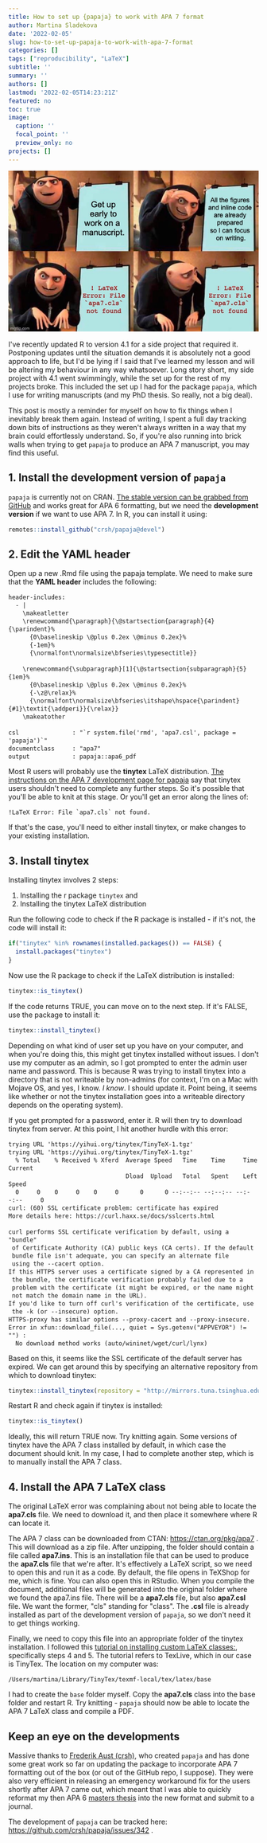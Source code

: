 ```yaml
---
title: How to set up {papaja} to work with APA 7 format
author: Martina Sladekova
date: '2022-02-05'
slug: how-to-set-up-papaja-to-work-with-apa-7-format
categories: []
tags: ["reproducibility", "LaTeX"]
subtitle: ''
summary: ''
authors: []
lastmod: '2022-02-05T14:23:21Z'
featured: no
toc: true
image:
  caption: ''
  focal_point: ''
  preview_only: no
projects: []
---
```


<img src="images/great_plan.jpg" alt="Gru's evil plan meme. Panel 1: Get up early to work on a manuscript; Panel 2: All the figures and inline code are already prepared so I can focus on writing; Panel 3: !LaTeX Error: File `apa7.cls` not found. Panel 4: !LaTeX Error: File `apa7.cls` not found.">

I've recently updated R to version 4.1 for a side project that required it. Postponing updates until the situation demands it is absolutely not a good approach to life, but I'd be lying if I said that I've learned my lesson and will be altering my behaviour in any way whatsoever. Long story short, my side project with 4.1 went swimmingly, while the set up for the rest of my projects broke. This included the set up I had for the package `papaja`, which I use for writing manuscripts (and my PhD thesis. So really, not a big deal).   

This post is mostly a reminder for myself on how to fix things when I inevitably break them again. Instead of writing, I spent a full day tracking down bits of instructions as they weren't always written in a way that my brain could effortlessly understand. So, if you're also running into brick walls when trying to get `papaja` to produce an APA 7 manuscript, you may find this useful.  


## 1. Install the development version of `papaja`

`papaja` is currently not on CRAN. [The stable version can be grabbed from GitHub](https://github.com/crsh/papaja) and works great for APA 6 formatting, but we need the **development version** if we want to use APA 7. In R, you can install it using: 


```r
remotes::install_github("crsh/papaja@devel")
```
  
  
## 2. Edit the YAML header 

Open up a new .Rmd file using the papaja template. We need to make sure that the **YAML header** includes the following: 

```
header-includes:
  - |
    \makeatletter
    \renewcommand{\paragraph}{\@startsection{paragraph}{4}{\parindent}%
      {0\baselineskip \@plus 0.2ex \@minus 0.2ex}%
      {-1em}%
      {\normalfont\normalsize\bfseries\typesectitle}}
    
    \renewcommand{\subparagraph}[1]{\@startsection{subparagraph}{5}{1em}%
      {0\baselineskip \@plus 0.2ex \@minus 0.2ex}%
      {-\z@\relax}%
      {\normalfont\normalsize\bfseries\itshape\hspace{\parindent}{#1}\textit{\addperi}}{\relax}}
    \makeatother

csl               : "`r system.file('rmd', 'apa7.csl', package = 'papaja')`"
documentclass     : "apa7"
output            : papaja::apa6_pdf
```

Most R users will probably use the **tinytex** LaTeX distribution. [The instructions on the APA 7 development page for papaja](https://github.com/crsh/papaja/issues/342) say that tinytex users shouldn't need to complete any further steps. So it's possible that you'll be able to knit at this stage. Or you'll get an error along the lines of:

```
!LaTeX Error: File `apa7.cls` not found.
```

If that's the case, you'll need to either install tinytex, or make changes to your existing installation. 


## 3. Install tinytex

Installing tinytex involves 2 steps: 

1. Installing the r package `tinytex` and 
1. Installing the tinytex LaTeX distribution 

Run the following code to check if the R package is installed - if it's not, the code will install it: 


```r
if("tinytex" %in% rownames(installed.packages()) == FALSE) {
  install.packages("tinytex")
}
```

Now use the R package to check if the LaTeX distribution is installed: 


```r
tinytex::is_tinytex()
```

If the code returns TRUE, you can move on to the next step. If it's FALSE, use the package to install it: 


```r
tinytex::install_tinytex()
```

Depending on what kind of user set up you have on your computer, and when you're doing this, this might get tinytex installed without issues. I don't use my computer as an admin, so I got prompted to enter the admin user name and password. This is because R was trying to install tinytex into a directory that is not writeable by non-admins (for context, I'm on a Mac with Mojave OS, and yes, I know. *I know*. I should update it. Point being, it seems like whether or not the tinytex installation goes into a writeable directory depends on the operating system). 

If you get prompted for a password, enter it. R will then try to download tinytex from server. At this point, I hit another hurdle with this error: 

```
trying URL 'https://yihui.org/tinytex/TinyTeX-1.tgz'
trying URL 'https://yihui.org/tinytex/TinyTeX-1.tgz'
  % Total    % Received % Xferd  Average Speed   Time    Time     Time  Current
                                 Dload  Upload   Total   Spent    Left  Speed
  0     0    0     0    0     0      0      0 --:--:-- --:--:-- --:--:--     0
curl: (60) SSL certificate problem: certificate has expired
More details here: https://curl.haxx.se/docs/sslcerts.html

curl performs SSL certificate verification by default, using a "bundle"
 of Certificate Authority (CA) public keys (CA certs). If the default
 bundle file isn't adequate, you can specify an alternate file
 using the --cacert option.
If this HTTPS server uses a certificate signed by a CA represented in
 the bundle, the certificate verification probably failed due to a
 problem with the certificate (it might be expired, or the name might
 not match the domain name in the URL).
If you'd like to turn off curl's verification of the certificate, use
 the -k (or --insecure) option.
HTTPS-proxy has similar options --proxy-cacert and --proxy-insecure.
Error in xfun::download_file(..., quiet = Sys.getenv("APPVEYOR") != "") : 
  No download method works (auto/wininet/wget/curl/lynx)
```

Based on this, it seems like the SSL certificate of the default server has expired. We can get around this by specifying an alternative repository from which to download tinytex: 


```r
tinytex::install_tinytex(repository = "http://mirrors.tuna.tsinghua.edu.cn/CTAN/", version = "latest")
```

Restart R and check again if tinytex is installed:


```r
tinytex::is_tinytex()
```

Ideally, this will return TRUE now. Try knitting again. Some versions of tinytex have the APA 7 class installed by default, in which case the document should knit. In my case, I had to complete another step, which is to manually install the APA 7 class. 


## 4. Install the APA 7 LaTeX class

The original LaTeX error was complaining about not being able to locate the **apa7.cls** file. We need to download it, and then place it somewhere where R can locate it. 

The APA 7 class can be downloaded from CTAN: https://ctan.org/pkg/apa7 . This will download as a zip file. After unzipping, the folder should contain a file called **apa7.ins**. This is an installation file that can be used to produce the **apa7.cls** file that we're after. It's effectively a LaTeX script, so we need to open this and run it as a code. By default, the file opens in TeXShop for me, which is fine. You can also open this in RStudio. When you compile the document, additional files will be generated into the original folder where we found the apa7.ins file. There will be a **apa7.cls** file, but also **apa7.csl** file. We want the former, "cls" standing for "class". The **.csl** file is already installed as part of the development version of `papaja`, so we don't need it to get things working. 

Finally, we need to copy this file into an appropriate folder of the tinytex installation. I followed this [tutorial on installing custom LaTeX classes:](https://weibeld.net/latex/installing-packages.html), specifically steps 4 and 5. The tutorial refers to TexLive, which in our case is TinyTex. The location on my computer was: 

```
/Users/martina/Library/TinyTex/texmf-local/tex/latex/base
```

I had to create the `base` folder myself. Copy the **apa7.cls** class into the base folder and restart R. Try knitting - `papaja` should now be able to locate the APA 7 LaTeX class and compile a PDF. 



## Keep an eye on the developments 

Massive thanks to [Frederik Aust (crsh)](https://github.com/crsh), who created `papaja` and has done some great work so far on updating the package to incorporate APA 7 formatting out of the box (or out of the GitHub repo, I suppose). They were also very efficient in releasing an emergency workaround fix for the users shortly after APA 7 came out, which meant that I was able to quickly reformat my then APA 6 [masters thesis](/project_info/proj_pb) into the new format and submit to a journal. 

The development of `papaja` can be tracked here: https://github.com/crsh/papaja/issues/342 .  

